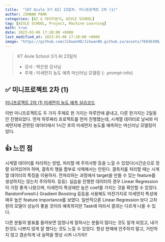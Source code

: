 ```yaml
---
title:  "[KT Aivle 3기 AI] 23일차. 미니프로젝트 2차 (1)"
author: JIHWAN PARK
categories: [AI & 데이터분석, AIVLE SCHOOL]
tag: [AIVLE SCHOOL, Project, Machine Learning]
math: true
date: 2023-03-06 17:20:00 +0900
last_modified_at: 2023-03-06 17:20:00 +0900
image: "https://github.com/Jihwan98/Jihwan98.github.io/assets/76936390/6be11e55-36a3-4a86-8e30-d8928f732a0c"
---
```

> KT Aivle School 3기 AI 23일차 
> - 강사 : 박은원 강사님
> - 주제 : 미세먼지 농도 예측 머신러닝 모델링
{: .prompt-info}

## ✅ 미니프로젝트 2차 (1)

<a href='https://github.com/Jihwan98/aivle_school/tree/main/2023.03.06_%EB%AF%B8%EB%8B%88%ED%94%84%EB%A1%9C%EC%A0%9D%ED%8A%B82%EC%B0%A8_%EC%8B%A4%EC%8A%B5%EC%9E%90%EB%A3%8C' target='_blank'>미니프로젝트 2차 (1) 미세먼지 농도 예측 실습코드</a>

이번 미니프로젝트도 두 가지 주제로 한 가지는 하루안에 끝내고, 다른 한가지는 2일동안 진행되었다. 먼저 하루짜리 프로젝트를 먼저 진행했는데, 시계열 데이터로 날씨와 미세먼지에 관련된 데이터에서 1시간 후의 미세먼지 농도를 예측하는 머신러닝 모델링이었다.

## 👍 느낀 점 
시계열 데이터를 처리하는 방법, 처리할 때 주의사항 등을 느낄 수 있었다(시간순으로 정렬 되어있어야 하며, 결측치 행을 함부로 삭제해서는 안된다. 결측치를 처리할 때는 시계열 데이터의 특징을 이용하자. 전처리하는 과정에서 target을 만들 수 있는 feature를 생성하지는 않는지 주의하자. 등등). 실습을 진행한 데이터의 경우 Linear Regression이 가장 좋게 나왔으며, 미세먼지 특성에만 높은 coef를 가지는 것을 확인할 수 있었다. RandomForest나 Gradient Boosting 등등을 사용해도 마찬가지로 미세먼지 특성에 매우 높은 feature importance를 보였다. 일반적으론 Linear Regression 보다 고차원의 모델이 성능이 좋을 것이라 예측하지만 Task에 따라서 결과는 다르게 나올 수 있다.

다른 분들의 발표를 들어보면 엄청나게 잘하시는 분들이 많다는 것도 알게 되었고, 내가 한것도 나쁘지 않게 잘 했다는 것도 느낄 수 있었다. 항상 현재에 안주하지 말고, 거만하지 않고 겸손하게 내 실력을 향상 시켜 나가자!!
